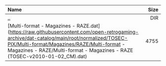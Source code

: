 |Name|Size|
|:---|---:|
|[..](../index.html)|DIR|
|[Multi-format - Magazines - RAZE.dat](https://raw.githubusercontent.com/open-retrogaming-archive/dat-catalog/main/root/normalized/TOSEC-PIX/Multi-format/Magazines/RAZE/Multi-format - Magazines - RAZE/Multi-format - Magazines - RAZE (TOSEC-v2010-01-02_CM).dat)|4755|

